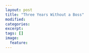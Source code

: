 ```yaml
---
layout: post
title: "Three Years Without a Boss"
modified:
categories: 
excerpt:
tags: []
image:
  feature:
---
```


